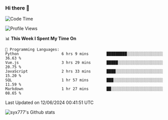 ### Hi there 👋

<!--
**syx777/syx777** is a ✨ _special_ ✨ repository because its `README.md` (this file) appears on your GitHub profile.

Here are some ideas to get you started:

- 🔭 I’m currently working on ...
- 🌱 I’m currently learning ...
- 👯 I’m looking to collaborate on ...
- 🤔 I’m looking for help with ...
- 💬 Ask me about ...
- 📫 How to reach me: ...
- 😄 Pronouns: ...
- ⚡ Fun fact: ...
-->
<!--START_SECTION:waka-->
![Code Time](http://img.shields.io/badge/Code%20Time-141%20hrs%2042%20mins-blue)

![Profile Views](http://img.shields.io/badge/Profile%20Views-27-blue)

📊 **This Week I Spent My Time On** 

```text
💬 Programming Languages: 
Python                   6 hrs 9 mins        █████████░░░░░░░░░░░░░░░░   36.63 % 
Vue.js                   3 hrs 29 mins       █████░░░░░░░░░░░░░░░░░░░░   20.75 % 
JavaScript               2 hrs 33 mins       ████░░░░░░░░░░░░░░░░░░░░░   15.20 % 
SQL                      1 hr 57 mins        ███░░░░░░░░░░░░░░░░░░░░░░   11.59 % 
Markdown                 1 hr 27 mins        ██░░░░░░░░░░░░░░░░░░░░░░░   08.65 % 
```


 Last Updated on 12/06/2024 00:41:51 UTC
<!--END_SECTION:waka-->

![syx777's Github stats](https://github-readme-stats-syx777.vercel.app/api?username=syx777&show_icons=true&count_private=true)
